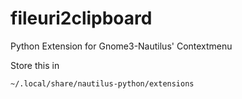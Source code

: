 # fileuri2clipboard
Python Extension for Gnome3-Nautilus' Contextmenu

Store this in 

    ~/.local/share/nautilus-python/extensions
    
    
  
